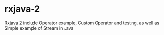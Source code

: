 # rxjava-2
Rxjava 2 include Operator example, Custom Operator and testing. as well as Simple example of Stream in Java
